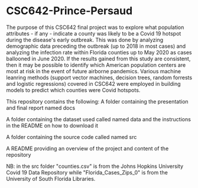 # CSC642-Prince-Persaud

The purpose of this CSC642 final project was to explore what population attributes - if any - indicate a county was likely to be a Covid 19 hotspot during the disease's early outbreak. This was done by analyzing demographic data preceding the outbreak (up to 2018 in most cases) and analyzing the infection rate within Florida counties up to May 2020 as cases ballooned in June 2020. 
If the results gained from this study are consistent, then it may be possible to identify which American population centers are most at risk in the event of future airborne pandemics.
Various machine leanring methods (support vector machines, decision trees, random forrests and logistic regressions) covered in CSC642 were employed in building models to predict which counties were Covid hotspots. 

This repository contains the following:
A folder containing the presentation and final report named docs

A folder containing the dataset used called named data and the instructions in the README on how to download it

A folder containing the source code called named src

A README providing an overview of the project and content of the repository

NB: in the src folder "counties.csv" is from the Johns Hopkins University Covid 19 Data Repository while "Florida_Cases_Zips_0" is from the University of South Florida Libraries.
